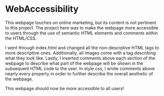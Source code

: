 # WebAccessibility

This webpage touches on online marketing, but its content is not pertinent to this project. The project here was to make the webpage more accessible to users through the use of semantic HTML elements and comments within the HTML/CSS.

I went through index.html and changed all the non-descrptive HTML tags to more descriptive ones.
Additionally, all images come with a tag describing what they look like. Lastly, I inserted comments above each section of the webpage to describe what part of the webpage will be shown in the subsequent HTML code to the user. In style.css, I wrote comments above nearly every property in order to further describe the overall aesthetic of the webpage.

This webpage should now be more accessible to all users! 